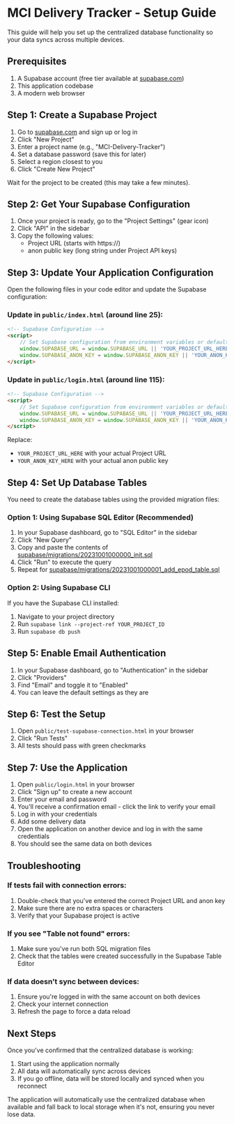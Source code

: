 # MCI Delivery Tracker - Setup Guide

This guide will help you set up the centralized database functionality so your data syncs across multiple devices.

## Prerequisites

1. A Supabase account (free tier available at [supabase.com](https://supabase.com/))
2. This application codebase
3. A modern web browser

## Step 1: Create a Supabase Project

1. Go to [supabase.com](https://supabase.com/) and sign up or log in
2. Click "New Project"
3. Enter a project name (e.g., "MCI-Delivery-Tracker")
4. Set a database password (save this for later)
5. Select a region closest to you
6. Click "Create New Project"

Wait for the project to be created (this may take a few minutes).

## Step 2: Get Your Supabase Configuration

1. Once your project is ready, go to the "Project Settings" (gear icon)
2. Click "API" in the sidebar
3. Copy the following values:
   - Project URL (starts with https://)
   - anon public key (long string under Project API keys)

## Step 3: Update Your Application Configuration

Open the following files in your code editor and update the Supabase configuration:

### Update in `public/index.html` (around line 25):
```html
<!-- Supabase Configuration -->
<script>
    // Set Supabase configuration from environment variables or defaults
    window.SUPABASE_URL = window.SUPABASE_URL || 'YOUR_PROJECT_URL_HERE';
    window.SUPABASE_ANON_KEY = window.SUPABASE_ANON_KEY || 'YOUR_ANON_KEY_HERE';
</script>
```

### Update in `public/login.html` (around line 115):
```html
<!-- Supabase Configuration -->
<script>
    // Set Supabase configuration from environment variables or defaults
    window.SUPABASE_URL = window.SUPABASE_URL || 'YOUR_PROJECT_URL_HERE';
    window.SUPABASE_ANON_KEY = window.SUPABASE_ANON_KEY || 'YOUR_ANON_KEY_HERE';
</script>
```

Replace:
- `YOUR_PROJECT_URL_HERE` with your actual Project URL
- `YOUR_ANON_KEY_HERE` with your actual anon public key

## Step 4: Set Up Database Tables

You need to create the database tables using the provided migration files:

### Option 1: Using Supabase SQL Editor (Recommended)
1. In your Supabase dashboard, go to "SQL Editor" in the sidebar
2. Click "New Query"
3. Copy and paste the contents of [supabase/migrations/20231001000000_init.sql](supabase/migrations/20231001000000_init.sql)
4. Click "Run" to execute the query
5. Repeat for [supabase/migrations/20231001000001_add_epod_table.sql](supabase/migrations/20231001000001_add_epod_table.sql)

### Option 2: Using Supabase CLI
If you have the Supabase CLI installed:
1. Navigate to your project directory
2. Run `supabase link --project-ref YOUR_PROJECT_ID`
3. Run `supabase db push`

## Step 5: Enable Email Authentication

1. In your Supabase dashboard, go to "Authentication" in the sidebar
2. Click "Providers"
3. Find "Email" and toggle it to "Enabled"
4. You can leave the default settings as they are

## Step 6: Test the Setup

1. Open `public/test-supabase-connection.html` in your browser
2. Click "Run Tests"
3. All tests should pass with green checkmarks

## Step 7: Use the Application

1. Open `public/login.html` in your browser
2. Click "Sign up" to create a new account
3. Enter your email and password
4. You'll receive a confirmation email - click the link to verify your email
5. Log in with your credentials
6. Add some delivery data
7. Open the application on another device and log in with the same credentials
8. You should see the same data on both devices

## Troubleshooting

### If tests fail with connection errors:
1. Double-check that you've entered the correct Project URL and anon key
2. Make sure there are no extra spaces or characters
3. Verify that your Supabase project is active

### If you see "Table not found" errors:
1. Make sure you've run both SQL migration files
2. Check that the tables were created successfully in the Supabase Table Editor

### If data doesn't sync between devices:
1. Ensure you're logged in with the same account on both devices
2. Check your internet connection
3. Refresh the page to force a data reload

## Next Steps

Once you've confirmed that the centralized database is working:

1. Start using the application normally
2. All data will automatically sync across devices
3. If you go offline, data will be stored locally and synced when you reconnect

The application will automatically use the centralized database when available and fall back to local storage when it's not, ensuring you never lose data.
